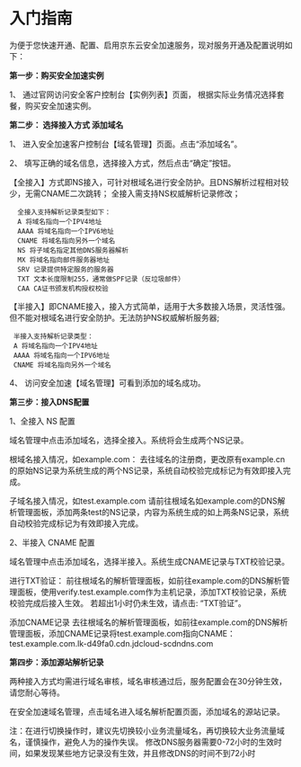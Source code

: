 # 入门指南

 为便于您快速开通、配置、启用京东云安全加速服务，现对服务开通及配置说明如下：

   **第一步：购买安全加速实例**


  1、 通过官网访问安全客户控制台【实例列表】页面，
    根据实际业务情况选择套餐，购买安全加速实例。

   **第二步： 选择接入方式 添加域名**

  1、 进入安全加速客户控制台【域名管理】页面。点击“添加域名”。

  2、 填写正确的域名信息，选择接入方式，然后点击“确定”按钮。

   【全接入】方式即NS接入，可针对根域名进行安全防护。且DNS解析过程相对较少，无需CNAME二次跳转；
   全接入需支持NS权威解析记录修改；
      
      全接入支持解析记录类型如下：
      A 将域名指向一个IPV4地址
      AAAA 将域名指向一个IPV6地址
      CNAME 将域名指向另外一个域名
      NS 将子域名指定其他DNS服务器解析
      MX 将域名指向邮件服务器地址
      SRV 记录提供特定服务的服务器
      TXT 文本长度限制255，通常做SPF记录（反垃圾邮件）
      CAA CA证书颁发机构授权校验

   【半接入】即CNAME接入，接入方式简单，适用于大多数接入场景，灵活性强。但不能对根域名进行安全防护。无法防护NS权威解析服务器;
       
     半接入支持解析记录类型：
     A 将域名指向一个IPV4地址
     AAAA 将域名指向一个IPV6地址
     CNAME 将域名指向另外一个域名
     
  4、 访问安全加速【域名管理】可看到添加的域名成功。
  
  **第三步：接入DNS配置**

  1、全接入 NS 配置
  
  域名管理中点击添加域名，选择全接入。系统将会生成两个NS记录。
  
  根域名接入情况，如example.com：
  去往域名的注册商，更改原有example.cn的原始NS记录为系统生成的两个NS记录，系统自动校验完成标记为有效即接入完成。
  
  子域名接入情况，如test.example.com
  请前往根域名如example.com的DNS解析管理面板，添加两条test的NS记录，内容为系统生成的如上两条NS记录，系统自动校验完成标记为有效即接入完成。
  
  2、半接入 CNAME 配置
  
  域名管理中点击添加域名，选择半接入。系统生成CNAME记录与TXT校验记录。
 
  进行TXT验证：
  前往根域名的解析管理面板，如前往example.com的DNS解析管理面板，使用verify.test.example.com作为主机记录，添加TXT校验记录，系统校验完成后接入生效。
  若超出1小时仍未生效，请点击: “TXT验证”。
  
  添加CNAME记录
  去往根域名的解析管理面板，如前往example.com的DNS解析管理面板，添加CNAME记录将test.example.com指向CNAME：test.example.com.lk-d49fa0.cdn.jdcloud-scdndns.com

  **第四步：添加源站解析记录**

  两种接入方式均需进行域名审核，域名审核通过后，服务配置会在30分钟生效，请您耐心等待。

  在安全加速域名管理，点击域名进入域名解析配置页面，添加域名的源站记录。

  注：在进行切换操作时，建议先切换较小业务流量域名，再切换较大业务流量域名，谨慎操作，避免人为的操作失误。
      修改DNS服务器需要0-72小时的生效时间，如果发现某些地方记录没有生效，并且修改DNS的时间不到72小时
